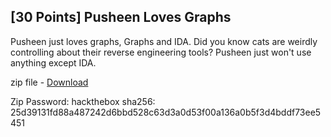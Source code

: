 <!-- [30 Points] Pusheen Loves Graphs -->
## [30 Points] Pusheen Loves Graphs


Pusheen just loves graphs, Graphs and IDA. Did you know cats are weirdly controlling about their reverse engineering tools? Pusheen just won't use anything except IDA.

zip file - [Download]() 

Zip Password: hackthebox sha256: 25d39131fd88a487242d6bbd528c63d3a0d53f00a136a0b5f3d4bddf73ee5451
 
